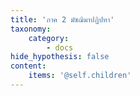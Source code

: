 ```yaml
---
title: 'ภาค 2 มัชฌิมาปฏิปทา'
taxonomy:
    category:
        - docs
hide_hypothesis: false
content:
    items: '@self.children'
---
```


